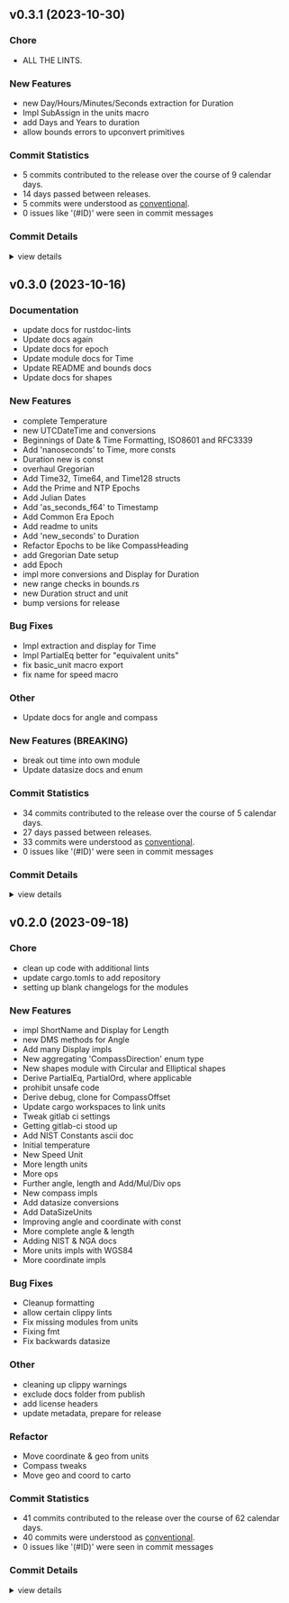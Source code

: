 


## v0.3.1 (2023-10-30)

### Chore

 - <csr-id-f374b5ef4a7f69938753223712d28c52353bbb92/> ALL THE LINTS.

### New Features

 - <csr-id-7918120dc78e7b8a143d8b7e3175748fddbd21b8/> new Day/Hours/Minutes/Seconds extraction for Duration
 - <csr-id-8488f471efbd9083936eee4618eb3a37a28213f5/> Impl SubAssign in the units macro
 - <csr-id-8388e21e352e297da2470f048b38f254207c3032/> add Days and Years to duration
 - <csr-id-ebf4d595e6758d5451a951734354cda51ff1ef16/> allow bounds errors to upconvert primitives

### Commit Statistics

<csr-read-only-do-not-edit/>

 - 5 commits contributed to the release over the course of 9 calendar days.
 - 14 days passed between releases.
 - 5 commits were understood as [conventional](https://www.conventionalcommits.org).
 - 0 issues like '(#ID)' were seen in commit messages

### Commit Details

<csr-read-only-do-not-edit/>

<details><summary>view details</summary>

 * **Uncategorized**
    - New Day/Hours/Minutes/Seconds extraction for Duration ([`7918120`](https://github.com/spmadden/irox/commit/7918120dc78e7b8a143d8b7e3175748fddbd21b8))
    - Impl SubAssign in the units macro ([`8488f47`](https://github.com/spmadden/irox/commit/8488f471efbd9083936eee4618eb3a37a28213f5))
    - ALL THE LINTS. ([`f374b5e`](https://github.com/spmadden/irox/commit/f374b5ef4a7f69938753223712d28c52353bbb92))
    - Add Days and Years to duration ([`8388e21`](https://github.com/spmadden/irox/commit/8388e21e352e297da2470f048b38f254207c3032))
    - Allow bounds errors to upconvert primitives ([`ebf4d59`](https://github.com/spmadden/irox/commit/ebf4d595e6758d5451a951734354cda51ff1ef16))
</details>

## v0.3.0 (2023-10-16)

<csr-id-90e274aabca747c30b3a32823940fec6225f0a07/>

### Documentation

 - <csr-id-13ae74c7a318037939a4604a28a1cf33d87741a0/> update docs for rustdoc-lints
 - <csr-id-3236d70d95e05cb49ec3acbb4dacc80931f6e6e9/> Update docs again
 - <csr-id-faf539489ede2bc8613fbb389f932a2135b8d1db/> Update docs for epoch
 - <csr-id-30093ef600b7bbdf85cd1e2034a0ca15f91c727a/> Update module docs for Time
 - <csr-id-a0ef9bb353c0dd827f2fbcf1e2c53c61a4932d2c/> Update README and bounds docs
 - <csr-id-3850cefdd85f261e2199638d51b17c6e989b406f/> Update docs for shapes

### New Features

 - <csr-id-d6787aa42ab64d56f63112aa625ab2c53ae67070/> complete Temperature
 - <csr-id-45845793bbd64795044ec8f6b3d01c8a15d53773/> new UTCDateTime and conversions
 - <csr-id-c57c0cc4aefd03e957b82f7a7a2a2602892f3c7c/> Beginnings of Date & Time Formatting, ISO8601 and RFC3339
 - <csr-id-bb52e74b53cabae68ea09ddca7024120332a058f/> Add 'nanoseconds' to Time, more consts
 - <csr-id-fc046be558fb4c1f0825f15451d9e9cf5e572c5d/> Duration new is const
 - <csr-id-04979ee7e59954e4f3b6ec9706354e6544205fb7/> overhaul Gregorian
 - <csr-id-6b77fa774a88fbdc7779cde2b3d827ab5a56c4ce/> Add Time32, Time64, and Time128 structs
 - <csr-id-c0c14f148075424a7bc9f58853c2f0f12fa72dde/> Add the Prime and NTP Epochs
 - <csr-id-30a9225df81b84eafc9bf8a247ae4819b5ce9a90/> Add Julian Dates
 - <csr-id-4384de7c6e751b07bc7c4d476c10a0360b380123/> Add 'as_seconds_f64' to Timestamp
 - <csr-id-84f097469992adc3ab663f4a79b0cd6f56b61511/> Add Common Era Epoch
 - <csr-id-59d2f268c6df2680f19c5d461ee961928a1b745d/> Add readme to units
 - <csr-id-d3738fe4a2acc37c943acf2ea6a3718ea2b26bea/> Add 'new_seconds' to Duration
 - <csr-id-ad582e4fb0e713c2fdd1ad5eb183fe32033e884e/> Refactor Epochs to be like CompassHeading
 - <csr-id-eeb442365518a980e28995b761a536f69947bcfb/> add Gregorian Date setup
 - <csr-id-24bb6738ebbbc01df33dd7306c263db6dcd775c9/> add Epoch
 - <csr-id-b6d9b07319142b2e632c548c28e7874d12557c00/> impl more conversions and Display for Duration
 - <csr-id-b55264cf41eb38d06ff10c197fcc54e4b8e7b899/> new range checks in bounds.rs
 - <csr-id-9fd5a87095e3645e82561f11d436611db55a637a/> new Duration struct and unit
 - <csr-id-8dc3f98d6b32d735c009468feb0ba32dc367d49a/> bump versions for release

### Bug Fixes

 - <csr-id-6d58744849e01f5b3d3c31d65a6a0d681678aff2/> Impl extraction and display for Time
 - <csr-id-80d89db44dd7d8cea3affae4c1efde00f5837c34/> Impl PartialEq better for "equivalent units"
 - <csr-id-a7c461de86da33b33f5d79b3354e367cf0cbc4a4/> fix basic_unit macro export
 - <csr-id-806d3086ba751e7d2e12ebae98840ea548eaa583/> fix name for speed macro

### Other

 - <csr-id-90e274aabca747c30b3a32823940fec6225f0a07/> Update docs for angle and compass

### New Features (BREAKING)

 - <csr-id-9245b11a33fe56f75028ef5d2faa09efa4f40626/> break out time into own module
 - <csr-id-3fc1e4a1d85efbec426bfe8d1291551857090ced/> Update datasize docs and enum

### Commit Statistics

<csr-read-only-do-not-edit/>

 - 34 commits contributed to the release over the course of 5 calendar days.
 - 27 days passed between releases.
 - 33 commits were understood as [conventional](https://www.conventionalcommits.org).
 - 0 issues like '(#ID)' were seen in commit messages

### Commit Details

<csr-read-only-do-not-edit/>

<details><summary>view details</summary>

 * **Uncategorized**
    - Release irox-units v0.3.0, irox-carto v0.3.0, irox-csv v0.3.0, irox-egui-extras v0.3.0, irox-gpx v0.2.0, irox-influxdb_v1 v0.3.0, irox-nmea0183 v0.2.0, irox-raymarine-sonar v0.2.0, irox-time v0.1.0, irox-winlocation-api v0.2.0, irox v0.3.0, safety bump 2 crates ([`a6c0a5f`](https://github.com/spmadden/irox/commit/a6c0a5fcfc4070b8cbc1442192b7eaef275e80f2))
    - Bump versions for release ([`8dc3f98`](https://github.com/spmadden/irox/commit/8dc3f98d6b32d735c009468feb0ba32dc367d49a))
    - Update docs for rustdoc-lints ([`13ae74c`](https://github.com/spmadden/irox/commit/13ae74c7a318037939a4604a28a1cf33d87741a0))
    - Break out time into own module ([`9245b11`](https://github.com/spmadden/irox/commit/9245b11a33fe56f75028ef5d2faa09efa4f40626))
    - Complete Temperature ([`d6787aa`](https://github.com/spmadden/irox/commit/d6787aa42ab64d56f63112aa625ab2c53ae67070))
    - Update docs for angle and compass ([`90e274a`](https://github.com/spmadden/irox/commit/90e274aabca747c30b3a32823940fec6225f0a07))
    - Update datasize docs and enum ([`3fc1e4a`](https://github.com/spmadden/irox/commit/3fc1e4a1d85efbec426bfe8d1291551857090ced))
    - Update docs again ([`3236d70`](https://github.com/spmadden/irox/commit/3236d70d95e05cb49ec3acbb4dacc80931f6e6e9))
    - Update docs for epoch ([`faf5394`](https://github.com/spmadden/irox/commit/faf539489ede2bc8613fbb389f932a2135b8d1db))
    - Update module docs for Time ([`30093ef`](https://github.com/spmadden/irox/commit/30093ef600b7bbdf85cd1e2034a0ca15f91c727a))
    - Update README and bounds docs ([`a0ef9bb`](https://github.com/spmadden/irox/commit/a0ef9bb353c0dd827f2fbcf1e2c53c61a4932d2c))
    - New UTCDateTime and conversions ([`4584579`](https://github.com/spmadden/irox/commit/45845793bbd64795044ec8f6b3d01c8a15d53773))
    - Update docs for shapes ([`3850cef`](https://github.com/spmadden/irox/commit/3850cefdd85f261e2199638d51b17c6e989b406f))
    - Beginnings of Date & Time Formatting, ISO8601 and RFC3339 ([`c57c0cc`](https://github.com/spmadden/irox/commit/c57c0cc4aefd03e957b82f7a7a2a2602892f3c7c))
    - Add 'nanoseconds' to Time, more consts ([`bb52e74`](https://github.com/spmadden/irox/commit/bb52e74b53cabae68ea09ddca7024120332a058f))
    - Duration new is const ([`fc046be`](https://github.com/spmadden/irox/commit/fc046be558fb4c1f0825f15451d9e9cf5e572c5d))
    - Overhaul Gregorian ([`04979ee`](https://github.com/spmadden/irox/commit/04979ee7e59954e4f3b6ec9706354e6544205fb7))
    - Add Time32, Time64, and Time128 structs ([`6b77fa7`](https://github.com/spmadden/irox/commit/6b77fa774a88fbdc7779cde2b3d827ab5a56c4ce))
    - Add the Prime and NTP Epochs ([`c0c14f1`](https://github.com/spmadden/irox/commit/c0c14f148075424a7bc9f58853c2f0f12fa72dde))
    - Add Julian Dates ([`30a9225`](https://github.com/spmadden/irox/commit/30a9225df81b84eafc9bf8a247ae4819b5ce9a90))
    - Add 'as_seconds_f64' to Timestamp ([`4384de7`](https://github.com/spmadden/irox/commit/4384de7c6e751b07bc7c4d476c10a0360b380123))
    - Add Common Era Epoch ([`84f0974`](https://github.com/spmadden/irox/commit/84f097469992adc3ab663f4a79b0cd6f56b61511))
    - Add readme to units ([`59d2f26`](https://github.com/spmadden/irox/commit/59d2f268c6df2680f19c5d461ee961928a1b745d))
    - Impl extraction and display for Time ([`6d58744`](https://github.com/spmadden/irox/commit/6d58744849e01f5b3d3c31d65a6a0d681678aff2))
    - Impl PartialEq better for "equivalent units" ([`80d89db`](https://github.com/spmadden/irox/commit/80d89db44dd7d8cea3affae4c1efde00f5837c34))
    - Add 'new_seconds' to Duration ([`d3738fe`](https://github.com/spmadden/irox/commit/d3738fe4a2acc37c943acf2ea6a3718ea2b26bea))
    - Refactor Epochs to be like CompassHeading ([`ad582e4`](https://github.com/spmadden/irox/commit/ad582e4fb0e713c2fdd1ad5eb183fe32033e884e))
    - Add Gregorian Date setup ([`eeb4423`](https://github.com/spmadden/irox/commit/eeb442365518a980e28995b761a536f69947bcfb))
    - Add Epoch ([`24bb673`](https://github.com/spmadden/irox/commit/24bb6738ebbbc01df33dd7306c263db6dcd775c9))
    - Impl more conversions and Display for Duration ([`b6d9b07`](https://github.com/spmadden/irox/commit/b6d9b07319142b2e632c548c28e7874d12557c00))
    - New range checks in bounds.rs ([`b55264c`](https://github.com/spmadden/irox/commit/b55264cf41eb38d06ff10c197fcc54e4b8e7b899))
    - Fix basic_unit macro export ([`a7c461d`](https://github.com/spmadden/irox/commit/a7c461de86da33b33f5d79b3354e367cf0cbc4a4))
    - Fix name for speed macro ([`806d308`](https://github.com/spmadden/irox/commit/806d3086ba751e7d2e12ebae98840ea548eaa583))
    - New Duration struct and unit ([`9fd5a87`](https://github.com/spmadden/irox/commit/9fd5a87095e3645e82561f11d436611db55a637a))
</details>

## v0.2.0 (2023-09-18)

<csr-id-f03d8a3ec997d53470bfdeb5e76b71925aac3f10/>
<csr-id-80d2b88bdcb553faaeafc09673c31d7ebedafd19/>
<csr-id-1a365333397b02a5f911d0897c3bf0c80f6c2b80/>
<csr-id-5c178560becc0b665d70be2d99a1cffad3ba4284/>
<csr-id-8ef5bb6167b6fae09c73e2ccfe8ff4fe862c7ac9/>
<csr-id-6c088bdcb392c82ec09a9cf4288318b6933a4c35/>
<csr-id-49d55665ffd9ebcfe0394e40cb36bcc35a6a72f9/>
<csr-id-553cfcabf7e0a3066eeb646952f8271ac0887208/>
<csr-id-a1829550c5c0acdac004160b8050d69b4afdb3bd/>
<csr-id-05a5b43bfb2f907d36b17cf844a52ddc92c2dfde/>

### Chore

 - <csr-id-f03d8a3ec997d53470bfdeb5e76b71925aac3f10/> clean up code with additional lints
 - <csr-id-80d2b88bdcb553faaeafc09673c31d7ebedafd19/> update cargo.tomls to add repository
 - <csr-id-1a365333397b02a5f911d0897c3bf0c80f6c2b80/> setting up blank changelogs for the modules

### New Features

 - <csr-id-0bb78ee642c9952e70b5ec91d66d101db0263e9d/> impl ShortName and Display for Length
 - <csr-id-1052c7d262c61d06dc319b86a3649b9ab13e180e/> new DMS methods for Angle
 - <csr-id-662b3ae1634233cf5e886ec64c2a60d3e40c6d4a/> Add many Display impls
 - <csr-id-feca2571412607f6aa5513695863af6b82be3535/> New aggregating 'CompassDirection' enum type
 - <csr-id-bc7dace92f44194abd6b59544f907cc29d3c70c1/> New shapes module with Circular and Elliptical shapes
 - <csr-id-cfbc5951279a8954e24ba88da3fd0c26ca02158e/> Derive PartialEq, PartialOrd, where applicable
 - <csr-id-c088de020214e47f28391d0af5a64abe56ad185b/> prohibit unsafe code
 - <csr-id-1df20620dc1d53c5d6725bf194d2a2b96a7f4675/> Derive debug, clone for CompassOffset
 - <csr-id-350ddeab133e78ff4658857db28b2d00a30b9b81/> Update cargo workspaces to link units
 - <csr-id-f61a3f80fe38ce0e51e13d19f561744447f9835a/> Tweak gitlab ci settings
 - <csr-id-0f1ca086cf125ce9d2afcbd838f414b6c2b49ae2/> Getting gitlab-ci stood up
 - <csr-id-3b77c401e00a7068ee21324266bd15d07f9dce54/> Add NIST Constants ascii doc
 - <csr-id-ab7f120f7e21f9e6cd58a93395d8dd037f911f39/> Initial temperature
 - <csr-id-88607b44536c429b00689bfdf9301417db2a3ddf/> New Speed Unit
 - <csr-id-5de0aa77d7c3a54fdbe4413a951b5320f68fb846/> More length units
 - <csr-id-e5e2567a901cca41df7f5f7970504708eeb3b1d7/> More ops
 - <csr-id-7e2a3c73b601551c269a1a7473339c6d4dc8004d/> Further angle, length and Add/Mul/Div ops
 - <csr-id-0e6f2b21efe373e1f51d421283817f6efac029e3/> New compass impls
 - <csr-id-2228c7ff7e4b5401a2483aece579c21fd37f9807/> Add datasize conversions
 - <csr-id-788092a18e2207782215bb7be0f9a4057801f05c/> Add DataSizeUnits
 - <csr-id-3db2a313945098edd53c967f44edbf979702f80a/> Improving angle and coordinate with const
 - <csr-id-cc0ca42d3b1c30592e7367bcfd744a559fbca9f7/> More complete angle & length
 - <csr-id-1c06c1084a718caf7263ac5fad6d0dfa5b766964/> Adding NIST & NGA docs
 - <csr-id-bb3a0c2cd1d351648876e00d0327a05818ca87a2/> More units impls with WGS84
 - <csr-id-22e3352801b78ab5b57d6fe015253328cde46110/> More coordinate impls

### Bug Fixes

 - <csr-id-527e19e5dfa73b2cd32fc88a30a3855d28d79333/> Cleanup formatting
 - <csr-id-c21e5beffe2feb376e0f20076401dacbfd61b9fc/> allow certain clippy lints
 - <csr-id-b9a64189e4b2c4b359395a2ca313179fa76474e4/> Fix missing modules from units
 - <csr-id-1ee26b0b6b0ae9468d826b5ac82b56f6bcb37509/> Fixing fmt
 - <csr-id-d9df940c05bfafe2065c9a03015a6ced7a1eba77/> Fix backwards datasize

### Other

 - <csr-id-5c178560becc0b665d70be2d99a1cffad3ba4284/> cleaning up clippy warnings
 - <csr-id-8ef5bb6167b6fae09c73e2ccfe8ff4fe862c7ac9/> exclude docs folder from publish
 - <csr-id-6c088bdcb392c82ec09a9cf4288318b6933a4c35/> add license headers
 - <csr-id-49d55665ffd9ebcfe0394e40cb36bcc35a6a72f9/> update metadata, prepare for release

### Refactor

 - <csr-id-553cfcabf7e0a3066eeb646952f8271ac0887208/> Move coordinate & geo from units
 - <csr-id-a1829550c5c0acdac004160b8050d69b4afdb3bd/> Compass tweaks
 - <csr-id-05a5b43bfb2f907d36b17cf844a52ddc92c2dfde/> Move geo and coord to carto

### Commit Statistics

<csr-read-only-do-not-edit/>

 - 41 commits contributed to the release over the course of 62 calendar days.
 - 40 commits were understood as [conventional](https://www.conventionalcommits.org).
 - 0 issues like '(#ID)' were seen in commit messages

### Commit Details

<csr-read-only-do-not-edit/>

<details><summary>view details</summary>

 * **Uncategorized**
    - Release irox-enums_derive v0.2.0, irox-enums v0.2.0, irox-tools v0.2.0, irox-units v0.2.0, irox-carto v0.2.0, irox-csv v0.2.0, irox-egui-extras v0.2.0, irox-networking v0.2.0, irox-types v0.2.0, irox-influxdb_v1 v0.2.0, irox-structs_derive v0.2.0, irox-structs v0.2.0, irox-nmea0183 v0.1.0, irox-sirf v0.2.0, irox-stats v0.2.0, irox-winlocation-api v0.1.0, irox v0.2.0, safety bump 10 crates ([`6a72204`](https://github.com/spmadden/irox/commit/6a722046661ceef02a66c2067e2c5c15ce102e04))
    - Clean up code with additional lints ([`f03d8a3`](https://github.com/spmadden/irox/commit/f03d8a3ec997d53470bfdeb5e76b71925aac3f10))
    - Update cargo.tomls to add repository ([`80d2b88`](https://github.com/spmadden/irox/commit/80d2b88bdcb553faaeafc09673c31d7ebedafd19))
    - Setting up blank changelogs for the modules ([`1a36533`](https://github.com/spmadden/irox/commit/1a365333397b02a5f911d0897c3bf0c80f6c2b80))
    - Impl ShortName and Display for Length ([`0bb78ee`](https://github.com/spmadden/irox/commit/0bb78ee642c9952e70b5ec91d66d101db0263e9d))
    - New DMS methods for Angle ([`1052c7d`](https://github.com/spmadden/irox/commit/1052c7d262c61d06dc319b86a3649b9ab13e180e))
    - Cleanup formatting ([`527e19e`](https://github.com/spmadden/irox/commit/527e19e5dfa73b2cd32fc88a30a3855d28d79333))
    - Add many Display impls ([`662b3ae`](https://github.com/spmadden/irox/commit/662b3ae1634233cf5e886ec64c2a60d3e40c6d4a))
    - New aggregating 'CompassDirection' enum type ([`feca257`](https://github.com/spmadden/irox/commit/feca2571412607f6aa5513695863af6b82be3535))
    - New shapes module with Circular and Elliptical shapes ([`bc7dace`](https://github.com/spmadden/irox/commit/bc7dace92f44194abd6b59544f907cc29d3c70c1))
    - Derive PartialEq, PartialOrd, where applicable ([`cfbc595`](https://github.com/spmadden/irox/commit/cfbc5951279a8954e24ba88da3fd0c26ca02158e))
    - Allow certain clippy lints ([`c21e5be`](https://github.com/spmadden/irox/commit/c21e5beffe2feb376e0f20076401dacbfd61b9fc))
    - Cleaning up clippy warnings ([`5c17856`](https://github.com/spmadden/irox/commit/5c178560becc0b665d70be2d99a1cffad3ba4284))
    - Prohibit unsafe code ([`c088de0`](https://github.com/spmadden/irox/commit/c088de020214e47f28391d0af5a64abe56ad185b))
    - Derive debug, clone for CompassOffset ([`1df2062`](https://github.com/spmadden/irox/commit/1df20620dc1d53c5d6725bf194d2a2b96a7f4675))
    - Exclude docs folder from publish ([`8ef5bb6`](https://github.com/spmadden/irox/commit/8ef5bb6167b6fae09c73e2ccfe8ff4fe862c7ac9))
    - Add license headers ([`6c088bd`](https://github.com/spmadden/irox/commit/6c088bdcb392c82ec09a9cf4288318b6933a4c35))
    - Update metadata, prepare for release ([`49d5566`](https://github.com/spmadden/irox/commit/49d55665ffd9ebcfe0394e40cb36bcc35a6a72f9))
    - Move coordinate & geo from units ([`553cfca`](https://github.com/spmadden/irox/commit/553cfcabf7e0a3066eeb646952f8271ac0887208))
    - Fix missing modules from units ([`b9a6418`](https://github.com/spmadden/irox/commit/b9a64189e4b2c4b359395a2ca313179fa76474e4))
    - Update cargo workspaces to link units ([`350ddea`](https://github.com/spmadden/irox/commit/350ddeab133e78ff4658857db28b2d00a30b9b81))
    - Fixing fmt ([`1ee26b0`](https://github.com/spmadden/irox/commit/1ee26b0b6b0ae9468d826b5ac82b56f6bcb37509))
    - Tweak gitlab ci settings ([`f61a3f8`](https://github.com/spmadden/irox/commit/f61a3f80fe38ce0e51e13d19f561744447f9835a))
    - Getting gitlab-ci stood up ([`0f1ca08`](https://github.com/spmadden/irox/commit/0f1ca086cf125ce9d2afcbd838f414b6c2b49ae2))
    - Add NIST Constants ascii doc ([`3b77c40`](https://github.com/spmadden/irox/commit/3b77c401e00a7068ee21324266bd15d07f9dce54))
    - Initial temperature ([`ab7f120`](https://github.com/spmadden/irox/commit/ab7f120f7e21f9e6cd58a93395d8dd037f911f39))
    - Compass tweaks ([`a182955`](https://github.com/spmadden/irox/commit/a1829550c5c0acdac004160b8050d69b4afdb3bd))
    - New Speed Unit ([`88607b4`](https://github.com/spmadden/irox/commit/88607b44536c429b00689bfdf9301417db2a3ddf))
    - More length units ([`5de0aa7`](https://github.com/spmadden/irox/commit/5de0aa77d7c3a54fdbe4413a951b5320f68fb846))
    - More ops ([`e5e2567`](https://github.com/spmadden/irox/commit/e5e2567a901cca41df7f5f7970504708eeb3b1d7))
    - Further angle, length and Add/Mul/Div ops ([`7e2a3c7`](https://github.com/spmadden/irox/commit/7e2a3c73b601551c269a1a7473339c6d4dc8004d))
    - New compass impls ([`0e6f2b2`](https://github.com/spmadden/irox/commit/0e6f2b21efe373e1f51d421283817f6efac029e3))
    - Fix backwards datasize ([`d9df940`](https://github.com/spmadden/irox/commit/d9df940c05bfafe2065c9a03015a6ced7a1eba77))
    - Move geo and coord to carto ([`05a5b43`](https://github.com/spmadden/irox/commit/05a5b43bfb2f907d36b17cf844a52ddc92c2dfde))
    - Add datasize conversions ([`2228c7f`](https://github.com/spmadden/irox/commit/2228c7ff7e4b5401a2483aece579c21fd37f9807))
    - Add DataSizeUnits ([`788092a`](https://github.com/spmadden/irox/commit/788092a18e2207782215bb7be0f9a4057801f05c))
    - Improving angle and coordinate with const ([`3db2a31`](https://github.com/spmadden/irox/commit/3db2a313945098edd53c967f44edbf979702f80a))
    - More complete angle & length ([`cc0ca42`](https://github.com/spmadden/irox/commit/cc0ca42d3b1c30592e7367bcfd744a559fbca9f7))
    - Adding NIST & NGA docs ([`1c06c10`](https://github.com/spmadden/irox/commit/1c06c1084a718caf7263ac5fad6d0dfa5b766964))
    - More units impls with WGS84 ([`bb3a0c2`](https://github.com/spmadden/irox/commit/bb3a0c2cd1d351648876e00d0327a05818ca87a2))
    - More coordinate impls ([`22e3352`](https://github.com/spmadden/irox/commit/22e3352801b78ab5b57d6fe015253328cde46110))
</details>

